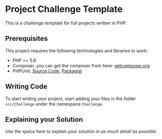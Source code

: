# Project Challenge Template

This is a challenge template for full projects written in PHP.

## Prerequisites

This project requires the following technologies and libraries to work:

* PHP >= 5.6
* Composer, you can get the composer from here: [getcomposer.org](https://getcomposer.org/)
* PHPUnit, [Source Code](https://github.com/sebastianbergmann/phpunit), [Packagist](https://packagist.org/packages/phpunit/phpunit)

## Writing Code

To start writing your project, start adding your files in the folder `src/Challenge` under the namespace `Challenge`.

## Explaining your Solution

_Use the space here to explain your solution in as much detail as possible._
